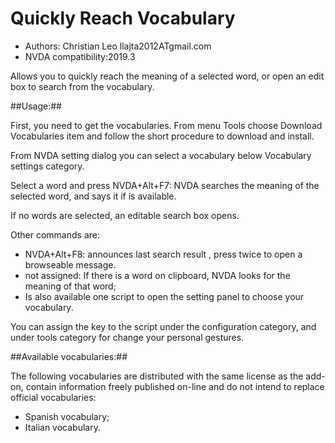 # Quickly Reach Vocabulary #

*	Authors: Christian Leo llajta2012ATgmail.com
*	NVDA compatibility:2019.3

Allows you to quickly reach the meaning of a selected word, or open an edit box to search from the vocabulary.

##Usage:##

First, you need to get the vocabularies.
From menu Tools choose Download Vocabularies item and follow the short procedure to download and install.

From NVDA setting dialog you can select a vocabulary below Vocabulary settings category.

Select a word and press NVDA+Alt+F7: NVDA searches the meaning of the selected word, and says it if is available.

If no words are selected, an editable search box opens.

Other commands are:

*	NVDA+Alt+F8: announces last search result , press twice to open a browseable message.
*	not assigned: If there is a word on clipboard, NVDA looks for the meaning of that word;
*	Is also available one script to open the setting panel to choose your vocabulary.

You can assign the key to the script under the configuration category, and under tools category for change your personal gestures.

##Available vocabularies:##

The following vocabularies are distributed with the same license as the add-on, contain information freely published on-line and do not intend to replace official vocabularies:

*	Spanish vocabulary;
*	Italian vocabulary.

